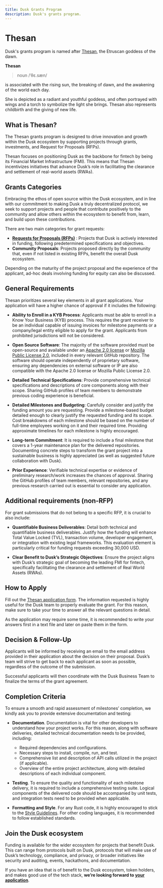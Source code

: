 ```yaml
---
title: Dusk Grants Program
description: Dusk's grants program.
---
```


# Thesan

Dusk's grants program is named after <a href="https://en.wikipedia.org/wiki/Thesan" target="_blank">Thesan</a>, the Etruscan goddess of the dawn.

__Thesan__

> noun
> /ˈθɛ.sæn/

is associated with the rising sun, the breaking of dawn, and the awakening of the world each day.

She is depicted as a radiant and youthful goddess, and often portrayed with wings and a torch to symbolize the light she brings. Thesan also represents childbirth and the giving of new life. 

## What is Thesan?

The Thesan grants program is designed to drive innovation and growth within the Dusk ecosystem by supporting projects through grants, investments, and Request for Proposals (RFPs).

Thesan focuses on positioning Dusk as the backbone for fintech by being its Financial Market Infrastructure (FMI). This means that Thesan incentivizes initiatives that advance Dusk’s role in facilitating the clearance and settlement of real-world assets (RWAs).

## Grants Categories

Embracing the ethos of open source within the Dusk ecosystem, and in line with our commitment to making Dusk a truly decentralized protocol, we seek to support projects and people that contribute positively to the community and allow others within the ecosystem to benefit from, learn, and build upon these contributions.

There are two main categories for grant requests:

- **[Requests for Proposals (RFPs)](./what-is-rfp)** </a>: Projects that Dusk is actively interested in funding, following predetermined specifications and objectives.
- **Community Proposals**: Projects proposed directly by the community that, even if not listed in existing RFPs, benefit the overall Dusk ecosystem.

Depending on the maturity of the project proposal and the experience of the applicant, ad-hoc deals involving funding for equity can also be discussed.

## General Requirements

Thesan prioritizes several key elements in all grant applications. Your application will have a higher chance of approval if it includes the following:

- **Ability to Enroll in a KYB Process**: Applicants must be able to enroll in a Know Your Business (KYB) process. This requires the grant receiver to be an individual capable of issuing invoices for milestone payments or a company/legal entity eligible to apply for the grant. Applicants from prohibited jurisdictions will not be considered.

- **Open Source Software**: The majority of the software provided must be open-source and available under an [Apache 2.0 license](https://www.apache.org/licenses/LICENSE-2.0) or [Mozilla Public License 2.0](https://www.mozilla.org/en-US/MPL/2.0/), included in every relevant GitHub repository. The software should operate independently of proprietary software, ensuring any dependencies on external software or IP are also compatible with the Apache 2.0 license or Mozilla Public License 2.0.

- **Detailed Technical Specifications**: Provide comprehensive technical specifications and descriptions of core components along with their scope. Sharing GitHub profiles of team members to demonstrate previous coding experience is beneficial.

- **Detailed Milestones and Budgeting**: Carefully consider and justify the funding amount you are requesting. Provide a milestone-based budget detailed enough to clearly justify the requested funding and its scope. Cost breakdowns of each milestone should be based on the number of full-time employees working on it and their required time. Providing approximate timelines for each milestone is highly encouraged.

- **Long-term Commitment**: It is required to include a final milestone that covers a 1-year maintenance plan for the delivered repositories. Documenting concrete steps to transform the grant project into a sustainable business is highly appreciated (as well as suggested future collaboration with Dusk).

- **Prior Experience**: Verifiable technical expertise or evidence of preliminary research/work increases the chances of approval. Sharing the GitHub profiles of team members, relevant repositories, and any previous research carried out is essential to consider any application.

## Additional requirements (non-RFP)

For grant submissions that do not belong to a specific RFP, it is crucial to also include:

- **Quantifiable Business Deliverables**: Detail both technical and quantifiable business deliverables. Justify how the funding will enhance Total Value Locked (TVL), transaction volume, developer engagement, or integration with existing legal frameworks. This evaluation element is particularly critical for funding requests exceeding 30,000 USD.

- **Clear Benefit to Dusk’s Strategic Objectives**: Ensure the project aligns with Dusk’s strategic goal of becoming the leading FMI for fintech, specifically facilitating the clearance and settlement of Real World Assets (RWAs). 

## How to Apply

Fill out the [Thesan application form](https://qfisyyuui1g.typeform.com/to/uAucnWFJ). 
The information requested is highly useful for the Dusk team to properly evaluate the grant. For this reason, make sure to take your time to answer all the relevant questions in detail.

As the application may require some time, it is recommended to write your answers first in a text file and later on paste them in the form.

## Decision & Follow-Up

Applicants will be informed by receiving an email to the email address provided in their application about the decision on their proposal. Dusk’s team will strive to get back to each applicant as soon as possible, regardless of the outcome of the submission.

Successful applicants will then coordinate with the Dusk Business Team to finalize the terms of the grant agreement.

## Completion Criteria

To ensure a smooth and rapid assessment of milestones’ completion, we kindly ask you to provide extensive documentation and testing:

- **Documentation**. Documentation is vital for other developers to understand how your project works. For this reason, along with software deliveries, detailed technical documentation needs to be provided, including:

  - Required dependencies and configurations.
  - Necessary steps to install, compile, run, and test.
  - Comprehensive list and description of API calls utilized in the project (if applicable).
  - Overview of the entire project architecture, along with detailed descriptions of each individual component.

- **Testing**. To ensure the quality and functionality of each milestone delivery, it is required to include a comprehensive testing suite. Logical components of the delivered code should be accompanied by unit tests, and integration tests need to be provided when applicable.

- **Formatting and Style**. For any Rust code, it is highly encouraged to stick to the <a href="https://doc.rust-lang.org/1.0.0/style/README.html" target="_blank">Style Guidelines</a>. For other coding languages, it is recommended to follow established standards.

## Join the Dusk ecosystem

Funding is available for the wider ecosystem for projects that benefit Dusk. This can range from protocols built on Dusk, protocols that will make use of Dusk’s technology, compliance, and privacy, or broader initiatives like security and auditing, events, hackathons, and documentation. 

If you have an idea that is of benefit to the Dusk ecosystem, token holders, and makes good use of the tech stack,
**we’re looking forward to [your application](https://qfisyyuui1g.typeform.com/to/uAucnWFJ)**. 
